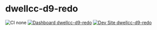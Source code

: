 # dwellcc-d9-redo

![CI none](https://img.shields.io/badge/ci-none-orange.svg)
[![Dashboard dwellcc-d9-redo](https://img.shields.io/badge/dashboard-dwellcc_d9_redo-yellow.svg)](https://dashboard.pantheon.io/sites/31f81656-0125-4244-87f2-051377e0efcd#dev/code)
[![Dev Site dwellcc-d9-redo](https://img.shields.io/badge/site-dwellcc_d9_redo-blue.svg)](http://dev-dwellcc-d9-redo.pantheonsite.io/)